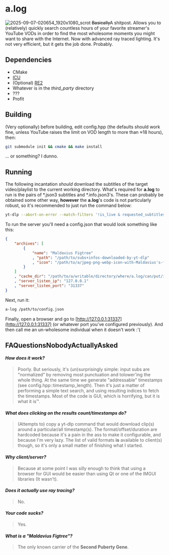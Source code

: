 # a.log
![2025-09-07-020654_1920x1080_scrot](https://github.com/user-attachments/assets/a03de5f3-1ed4-44cb-8a7b-955933c7fbf1)
~~Basically~~A shitpost. Allows you to (relatively) quickly search countless hours of your favorite streamer's YouTube VODs in order to find the most wholesome moments you might want to share with the Internet. Now with advanced ray traced lighting. It's not very efficient, but it gets the job done. Probably.

## Dependencies

- CMake
- [ICU](https://icu.unicode.org/)
- (Optional) [RE2](https://github.com/google/re2.git)
- Whatever is in the _third_party_ directory
- ???
- Profit

## Building

(Very optionally) before building, edit config.hpp (the defaults should work fine, unless YouTube raises the limit on VOD length to more than ≈18 hours), then:

```bash
git submodule init && cmake && make install
```
... or something? I dunno.

## Running

The following incantation _should_ download the subtitles of the target video/playlist to the current working directory. What's required for **a.log** to run is the pairs of \*.json3 subtitles and \*.info.json3's. These can probably be obtained some other way, **however** the **a.log**'s code is not particularly robust, so it's recommended to just run the command below:
```bash
yt-dlp --abort-on-error --match-filters '!is_live & requested_subtitles' --skip-download --write-auto-subs --sub-format 'json3' --sub-lang='en' --download-archive 'archive.txt' --print-to-file 'youtube %(id)s' 'archive.txt' --write-info-json 'https://www.youtube.com/whatever'
```

To run the server you'll need a config.json that would look something like this:
```json
{
    "archives": [
        {
            "name": "Maldavius Figtree"
            , "path": "/path/to/subs+infos-downloaded-by-yt-dlp"
            , "icon": "/path/to/a/jpeg-png-webp-icon-with-Maldavius's-face-on-it"
        }
    ]
    , "cache_dir": "/path/to/a/writable/directory/where/a.log/can/put/its/stuff"
    , "server_listen_ip": "127.0.0.1"
    , "server_listen_port": "31337"
}
```

Next, run it:
```bash
a-log /path/to/config.json
```

Finally, open a browser and go to [http://127.0.0.1:31337](http://127.0.0.1:31337) (or whatever port you've configured previously). And then call me an un-wholesome individual when it doesn't work :'(

## FAQuestionsNobodyActuallyAsked

#### _How does it work?_
> Poorly. But seriously, it's (un)surprisingly simple: input subs are "normalized" by removing most punctuation and tolower'ing the whole thing. At the same time we generate "addressable" timestamps (see config.hpp::timestamp_length). Then it's just a matter of performing a simple text search, and using resulting indices to fetch the timestamps. Most of the code is GUI, which is horrifying, but it is what it is™.

#### _What does clicking on the results count/timestamps do?_
> (Attempts to) copy a yt-dlp command that would download clip(s) around a particular/all timestamp(s). The format/offset/duration are hardcoded because it's a pain in the ass to make it configurable, and because I'm very lazy. The list of valid formats **is** available to client(s) though, so it's only a small matter of finishing what I started.

#### _Why client/server?_
> Because at some point I was silly enough to think that using a browser for GUI would be easier than using Qt or one of the IMGUI libraries (It wasn't).

#### _Does it **actually** use ray tracing?_
> No.

#### _Your code sucks?_
> Yes.

#### _What is a "Maldavius Figtree"?_
> The only known carrier of the **Second Puberty Gene**.
